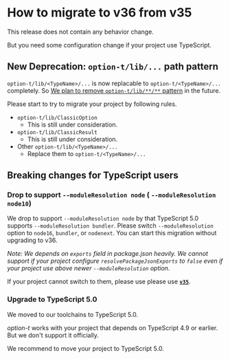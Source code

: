 # How to migrate to v36 from v35

This release does not contain any behavior change.

But you need some configuration change if your project use TypeScript.

## New Deprecation: `option-t/lib/...` path pattern

`option-t/lib/<TypeName>/...` is now replacable to `option-t/<TypeName>/...` completely. So [We plan to remove `option-t/lib/**/**` pattern](https://github.com/option-t/option-t/issues/1666) in the future.

Please start to try to migrate your project by following rules.

- `option-t/lib/ClassicOption`
    - This is still under consideration.
- `option-t/lib/ClassicResult`
    - This is still under consideration.
- Other `option-t/lib/<TypeName>/...`
    - Replace them to `option-t/<TypeName>/...`


## Breaking changes for TypeScript users

### Drop to support `--moduleResolution node` ( `--moduleResolution node10`)

We drop to support `--moduleResolution node` by that TypeScript 5.0 supports `--moduleResolution bundler`.
Please switch `--moduleResolution` option to `node16`, `bundler`, or `nodenext`.
You can start this migration without upgrading to v36.

_Note: We depends on `exports` field in package.json heavily.
We cannot support if your project configure `resolvePackageJsonExports` to `false`
even if your project use above newer  `--moduleResolution` option_.

If your project cannot switch to them, please use please use [**`v35`**](https://github.com/option-t/option-t//tree/v35.0.0).


### Upgrade to TypeScript 5.0

We moved to our toolchains to TypeScript 5.0.

_option-t_ works with your project that depends on TypeScript 4.9 or earlier. But we don't support it officially.

We recommend to move your project to TypeScript 5.0.
